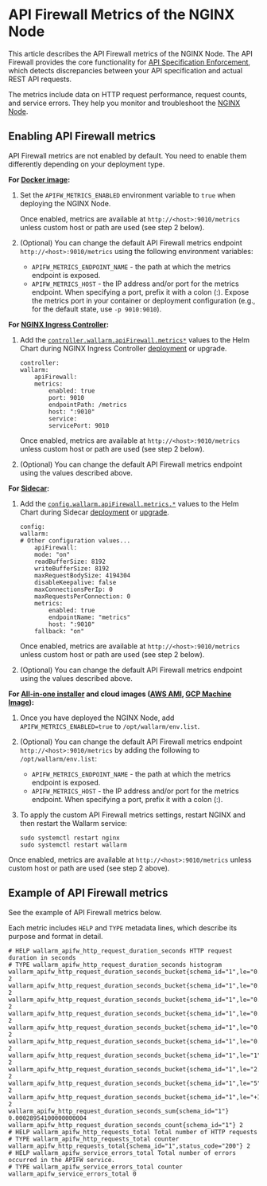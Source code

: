 [nginx-node-changelog]: ../updating-migrating/node-artifact-versions.md
[AIO]: ../installation/nginx/all-in-one.md
[docker]: ../admin-en/installation-docker-en.md
[nginx-node-metrics]:  ../admin-en/nginx-node-metrics.md
[api-spec-enforcement]: ../api-specification-enforcement/overview.md
[aws-ami]: ../installation/packages/aws-ami.md
[gcp]: ../installation/packages/gcp-machine-image.md
[IC]: ../admin-en/installation-kubernetes-en.md
[sidecar]: ../installation/kubernetes/sidecar-proxy/deployment.md
[sidecar-helm-chart]: ../installation/kubernetes/sidecar-proxy/helm-chart-for-wallarm.md
[sidecar-deployment]: ../installation/kubernetes/sidecar-proxy/deployment.md
[sidecar-upgrade]: ../updating-migrating/sidecar-proxy.md
[ic-helm-chart]: ../admin-en/configure-kubernetes-en.md#controllerwallarmapifirewallmetrics
[ic-deployment]: ../admin-en/installation-kubernetes-en.md


# API Firewall Metrics of the NGINX Node

This article describes the API Firewall metrics of the NGINX Node. The API Firewall provides the core functionality for [API Specification Enforcement][api-spec-enforcement], which detects discrepancies between your API specification and actual REST API requests.

The metrics include data on HTTP request performance, request counts, and service errors. They help you monitor and troubleshoot the [NGINX Node][nginx-node-metrics].

## Enabling API Firewall metrics

API Firewall metrics are not enabled by default. You need to enable them differently depending on your deployment type.

**For [Docker image][docker]:**

1. Set the `APIFW_METRICS_ENABLED` environment variable to `true` when deploying the NGINX Node. 

    Once enabled, metrics are available at `http://<host>:9010/metrics` unless custom host or path are used (see step 2 below).

2. (Optional) You can change the default API Firewall metrics endpoint `http://<host>:9010/metrics` using the following environment variables:

    * `APIFW_METRICS_ENDPOINT_NAME` - the path at which the metrics endpoint is exposed.
    * `APIFW_METRICS_HOST` - the IP address and/or port for the metrics endpoint. When specifying a port, prefix it with a colon (:).
    Expose the metrics port in your container or deployment configuration (e.g., for the default state, use `-p 9010:9010`).

**For [NGINX Ingress Controller][IC]:**

1. Add the [`controller.wallarm.apiFirewall.metrics*`][ic-helm-chart] values to the Helm Chart during NGINX Ingress Controller [deployment][ic-deployment] or upgrade.

    ```
    controller:
    wallarm:
        apiFirewall:
        metrics:
            enabled: true
            port: 9010
            endpointPath: /metrics
            host: ":9010"
            service:
            servicePort: 9010
    ```

    Once enabled, metrics are available at `http://<host>:9010/metrics` unless custom host or path are used (see step 2 below).

2. (Optional) You can change the default API Firewall metrics endpoint using the values described above.

**For [Sidecar][sidecar]:**

1. Add the [`config.wallarm.apiFirewall.metrics.*`][sidecar-helm-chart] values to the Helm Chart during Sidecar [deployment][sidecar-deployment] or [upgrade][sidecar-upgrade]. 

    ```
    config:
    wallarm:
    # Other configuration values...
        apiFirewall:
        mode: "on"
        readBufferSize: 8192
        writeBufferSize: 8192
        maxRequestBodySize: 4194304
        disableKeepalive: false
        maxConnectionsPerIp: 0
        maxRequestsPerConnection: 0
        metrics:
            enabled: true
            endpointName: "metrics"
            host: ":9010"
        fallback: "on"
    ```

    Once enabled, metrics are available at `http://<host>:9010/metrics` unless custom host or path are used (see step 2 below).

2. (Optional) You can change the default API Firewall metrics endpoint using the values described above.

**For [All-in-one installer][AIO] and cloud images ([AWS AMI][aws-ami], [GCP Machine Image][gcp]):**

1. Once you have deployed the NGINX Node, add `APIFW_METRICS_ENABLED=true` to `/opt/wallarm/env.list`.

2. (Optional) You can change the default API Firewall metrics endpoint `http://<host>:9010/metrics` by adding the following to `/opt/wallarm/env.list`:

    * `APIFW_METRICS_ENDPOINT_NAME` - the path at which the metrics endpoint is exposed.
    * `APIFW_METRICS_HOST` - the IP address and/or port for the metrics endpoint. When specifying a port, prefix it with a colon (:).

3. To apply the custom API Firewall metrics settings, restart NGINX and then restart the Wallarm service:

    ```
    sudo systemctl restart nginx
    sudo systemctl restart wallarm
    ```

Once enabled, metrics are available at `http://<host>:9010/metrics` unless custom host or path are used (see step 2 above).

## Example of API Firewall metrics

See the example of API Firewall metrics below.

Each metric includes `HELP` and `TYPE` metadata lines, which describe its purpose and format in detail.

```
# HELP wallarm_apifw_http_request_duration_seconds HTTP request duration in seconds
# TYPE wallarm_apifw_http_request_duration_seconds histogram
wallarm_apifw_http_request_duration_seconds_bucket{schema_id="1",le="0.001"} 2
wallarm_apifw_http_request_duration_seconds_bucket{schema_id="1",le="0.005"} 2
wallarm_apifw_http_request_duration_seconds_bucket{schema_id="1",le="0.025"} 2
wallarm_apifw_http_request_duration_seconds_bucket{schema_id="1",le="0.05"} 2
wallarm_apifw_http_request_duration_seconds_bucket{schema_id="1",le="0.25"} 2
wallarm_apifw_http_request_duration_seconds_bucket{schema_id="1",le="0.5"} 2
wallarm_apifw_http_request_duration_seconds_bucket{schema_id="1",le="1"} 2
wallarm_apifw_http_request_duration_seconds_bucket{schema_id="1",le="2.5"} 2
wallarm_apifw_http_request_duration_seconds_bucket{schema_id="1",le="5"} 2
wallarm_apifw_http_request_duration_seconds_bucket{schema_id="1",le="+Inf"} 2
wallarm_apifw_http_request_duration_seconds_sum{schema_id="1"} 0.00028954100000000004
wallarm_apifw_http_request_duration_seconds_count{schema_id="1"} 2
# HELP wallarm_apifw_http_requests_total Total number of HTTP requests
# TYPE wallarm_apifw_http_requests_total counter
wallarm_apifw_http_requests_total{schema_id="1",status_code="200"} 2
# HELP wallarm_apifw_service_errors_total Total number of errors occurred in the APIFW service.
# TYPE wallarm_apifw_service_errors_total counter
wallarm_apifw_service_errors_total 0
```
